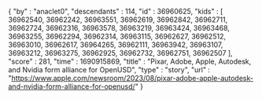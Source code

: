 {
  "by" : "anaclet0",
  "descendants" : 114,
  "id" : 36960625,
  "kids" : [ 36962540, 36962242, 36963551, 36962619, 36962842, 36962711, 36962724, 36962316, 36963578, 36963219, 36963424, 36963468, 36963255, 36962294, 36962314, 36963115, 36962627, 36962512, 36963010, 36962617, 36964265, 36962111, 36963942, 36963107, 36963212, 36963275, 36962925, 36962732, 36962751, 36962507 ],
  "score" : 281,
  "time" : 1690915869,
  "title" : "Pixar, Adobe, Apple, Autodesk, and Nvidia form alliance for OpenUSD",
  "type" : "story",
  "url" : "https://www.apple.com/newsroom/2023/08/pixar-adobe-apple-autodesk-and-nvidia-form-alliance-for-openusd/"
}
